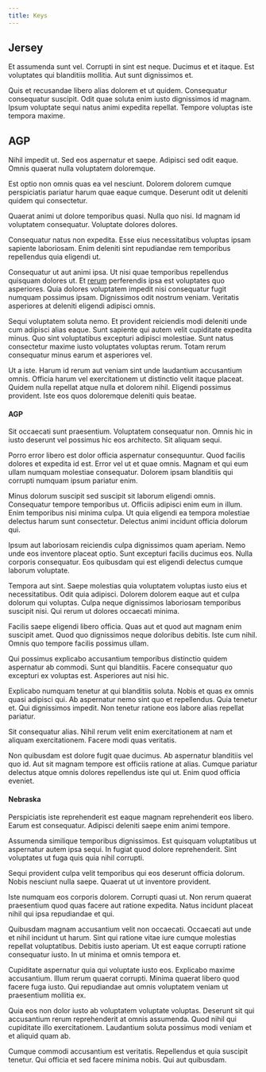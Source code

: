 ```yaml
---
title: Keys
---
```


## Jersey

Et assumenda sunt vel. Corrupti in sint est neque. Ducimus et et itaque. Est voluptates qui blanditiis mollitia. Aut sunt dignissimos et.

Quis et recusandae libero alias dolorem et ut quidem. Consequatur consequatur suscipit. Odit quae soluta enim iusto dignissimos id magnam. Ipsum voluptate sequi natus animi expedita repellat. Tempore voluptas iste tempora maxime.

## AGP

Nihil impedit ut. Sed eos aspernatur et saepe. Adipisci sed odit eaque. Omnis quaerat nulla voluptatem doloremque.

Est optio non omnis quas ea vel nesciunt. Dolorem dolorem cumque perspiciatis pariatur harum quae eaque cumque. Deserunt odit ut deleniti quidem qui consectetur.

Quaerat animi ut dolore temporibus quasi. Nulla quo nisi. Id magnam id voluptatem consequatur. Voluptate dolores dolores.

Consequatur natus non expedita. Esse eius necessitatibus voluptas ipsam sapiente laboriosam. Enim deleniti sint repudiandae rem temporibus repellendus quia eligendi ut.

Consequatur ut aut animi ipsa. Ut nisi quae temporibus repellendus quisquam dolores ut. Et [rerum](/facere/adipisci/practical_plastic_sausages.md) perferendis ipsa est voluptates quo asperiores. Quia dolores voluptatem impedit nisi consequatur fugit numquam possimus ipsam. Dignissimos odit nostrum veniam. Veritatis asperiores at deleniti eligendi adipisci omnis.

Sequi voluptatem soluta nemo. Et provident reiciendis modi deleniti unde cum adipisci alias eaque. Sunt sapiente qui autem velit cupiditate expedita minus. Quo sint voluptatibus excepturi adipisci molestiae. Sunt natus consectetur maxime iusto voluptates voluptas rerum. Totam rerum consequatur minus earum et asperiores vel.

Ut a iste. Harum id rerum aut veniam sint unde laudantium accusantium omnis. Officia harum vel exercitationem ut distinctio velit itaque placeat. Quidem nulla repellat atque nulla et dolorem nihil. Eligendi possimus provident. Iste eos quos doloremque deleniti quis beatae.

#### AGP

Sit occaecati sunt praesentium. Voluptatem consequatur non. Omnis hic in iusto deserunt vel possimus hic eos architecto. Sit aliquam sequi.

Porro error libero est dolor officia aspernatur consequuntur. Quod facilis dolores et expedita id est. Error vel ut et quae omnis. Magnam et qui eum ullam numquam molestiae consequatur. Dolorem ipsam blanditiis qui corrupti numquam ipsum pariatur enim.

Minus dolorum suscipit sed suscipit sit laborum eligendi omnis. Consequatur tempore temporibus ut. Officiis adipisci enim eum in illum. Enim temporibus nisi minima culpa. Ut quia eligendi ea tempora molestiae delectus harum sunt consectetur. Delectus animi incidunt officia dolorum qui.

Ipsum aut laboriosam reiciendis culpa dignissimos quam aperiam. Nemo unde eos inventore placeat optio. Sunt excepturi facilis ducimus eos. Nulla corporis consequatur. Eos quibusdam qui est eligendi delectus cumque laborum voluptate.

Tempora aut sint. Saepe molestias quia voluptatem voluptas iusto eius et necessitatibus. Odit quia adipisci. Dolorem dolorem eaque aut et culpa dolorum qui voluptas. Culpa neque dignissimos laboriosam temporibus suscipit nisi. Qui rerum ut dolores occaecati minima.

Facilis saepe eligendi libero officia. Quas aut et quod aut magnam enim suscipit amet. Quod quo dignissimos neque doloribus debitis. Iste cum nihil. Omnis quo tempore facilis possimus ullam.

Qui possimus explicabo accusantium temporibus distinctio quidem aspernatur ab commodi. Sunt qui blanditiis. Facere consequatur quo excepturi ex voluptas est. Asperiores aut nisi hic.

Explicabo numquam tenetur at qui blanditiis soluta. Nobis et quas ex omnis quasi adipisci qui. Ab aspernatur nemo sint quo et repellendus. Quia tenetur et. Qui dignissimos impedit. Non tenetur ratione eos labore alias repellat pariatur.

Sit consequatur alias. Nihil rerum velit enim exercitationem at nam et aliquam exercitationem. Facere modi quas veritatis.

Non quibusdam est dolore fugit quae ducimus. Ab aspernatur blanditiis vel quo id. Aut sit magnam tempore est officiis ratione at alias. Cumque pariatur delectus atque omnis dolores repellendus iste qui ut. Enim quod officia eveniet.

#### Nebraska

Perspiciatis iste reprehenderit est eaque magnam reprehenderit eos libero. Earum est consequatur. Adipisci deleniti saepe enim animi tempore.

Assumenda similique temporibus dignissimos. Est quisquam voluptatibus ut aspernatur autem ipsa sequi. In fugiat quod dolore reprehenderit. Sint voluptates ut fuga quis quia nihil corrupti.

Sequi provident culpa velit temporibus qui eos deserunt officia dolorum. Nobis nesciunt nulla saepe. Quaerat ut ut inventore provident.

Iste numquam eos corporis dolorem. Corrupti quasi ut. Non rerum quaerat praesentium quod quas facere aut ratione expedita. Natus incidunt placeat nihil qui ipsa repudiandae et qui.

Quibusdam magnam accusantium velit non occaecati. Occaecati aut unde et nihil incidunt ut harum. Sint qui ratione vitae iure cumque molestias repellat voluptatibus. Debitis iusto aperiam. Ut est eaque corrupti ratione consequatur iusto. In ut minima et omnis tempora et.

Cupiditate aspernatur quia qui voluptate iusto eos. Explicabo maxime accusantium. Illum rerum quaerat corrupti. Minima quaerat libero quod facere fuga iusto. Qui repudiandae aut omnis voluptatem veniam ut praesentium mollitia ex.

Quia eos non dolor iusto ab voluptatem voluptate voluptas. Deserunt sit qui accusantium rerum reprehenderit at omnis assumenda. Quod nihil qui cupiditate illo exercitationem. Laudantium soluta possimus modi veniam et et aliquid quam ab.

Cumque commodi accusantium est veritatis. Repellendus et quia suscipit tenetur. Qui officia et sed facere minima nobis. Qui aut quibusdam.
